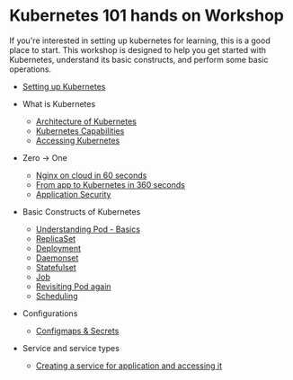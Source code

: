 # Kubernetes 101 hands on Workshop

If you're interested in setting up kubernetes for learning, this is a good place to start. This workshop is designed to help you get started with Kubernetes, understand its basic constructs, and perform some basic operations.
- [Setting up Kubernetes](./content/setup.md)

- What is Kubernetes 
  - [Architecture of Kubernetes](./content/architecture.md)
  - [Kubernetes Capabilities](./content/kubernetes.md)
  - [Accessing Kubernetes](./content/api_kubectl.md)

- Zero -> One
  - [Nginx on cloud in 60 seconds](./content/first_run.md)
  - [From app to Kubernetes in 360 seconds](./content/app_container.md)
  - [Application Security](./content/app_security.md)

- Basic Constructs of Kubernetes
  - [Understanding Pod - Basics](./content/first_pod.md)
  - [ReplicaSet](./content/replicaset.md)
  - [Deployment](./content/deployment.md)
  - [Daemonset](./content/daemonset.md)
  - [Statefulset](./content/statefulset.md)
  - [Job](./content/job.md)
  - [Revisiting Pod again](./content/pod_again.md)
  - [Scheduling](./content/scheduling.md)

- Configurations
  - [Configmaps & Secrets](./content/config.md)

- Service and service types
  - [Creating a service for application and accessing it](./content/services.md)
